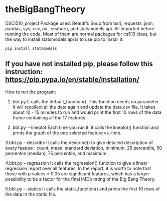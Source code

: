 # theBigBangTheory
DSCI510_project
Package used:
BeautifulSoup from bs4, requests, json, pandas, sys, csv, os , seaborn, and statsmodels.api. All imported before running the code. Most of them are normal packages for cs510 class, but the way to install statsmodels.api is to use pip to install it:

	pip install statsmodels

If you have not installed pip, please follow this instruction: https://pip.pypa.io/en/stable/installation/ 
--------------------------------------------------------------------
How to run the program:

 1. bbt.py
    It calls the default_function(). This function needs no parameter. It will recollect all the data again and update the data.csv file. It takes about 10 - 15 minutes to run and would print the first 10 rows of the data frame containing all the 17 features.
    
  2. bbt.py --lineplot
    Each time you run it, it calls the lineplot() function and prints the graph of the one selected feature vs. time.
    
  3.bbt.py – describe
    It calls the describe() to give detailed description of every feature : count, mean, standard deviation, minimum, 25 percentile, 50 percentile (median), 75 percentile, and maximum. 
    
  4.bbt.py – regression
    It calls the regression() function to give a linear regression report over all features. In the report, it is worth to note that those with p values < 0.05 are significant features, which has a larger possibility to be a factor for the final IMDb rating of the Big Bang Theory.
    
  5.bbt.py --statics
    It calls the static_function() and prints the first 10 rows of the data in the static file.

